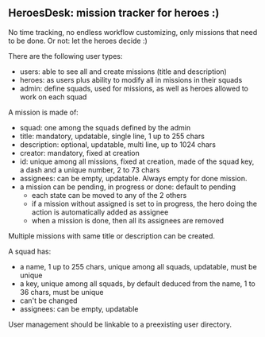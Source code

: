 ## HeroesDesk: mission tracker for heroes :)

No time tracking, no endless workflow customizing, only missions that need to be done. Or not: let the heroes decide :)

There are the following user types:

- users: able to see all and create missions (title and description)
- heroes: as users plus ability to modify all in missions in their squads
- admin: define squads, used for missions, as well as heroes allowed to work on each squad

A mission is made of:

- squad: one among the squads defined by the admin
- title: mandatory, updatable, single line, 1 up to 255 chars
- description: optional, updatable, multi line, up to 1024 chars
- creator: mandatory, fixed at creation
- id: unique among all missions, fixed at creation, made of the squad key, a dash and a unique number, 2 to 73 chars
- assignees: can be empty, updatable. Always empty for done mission.
- a mission can be pending, in progress or done: default to pending
    - each state can be moved to any of the 2 others
    - if a mission without assigned is set to in progress, the hero doing the action is automatically added as assignee
    - when a mission is done, then all its assignees are removed

Multiple missions with same title or description can be created.

A squad has:
- a name, 1 up to 255 chars, unique among all squads, updatable, must be unique
- a key, unique among all squads, by default deduced from the name, 1 to 36 chars, must be unique
- can't be changed
- assignees: can be empty, updatable

User management should be linkable to a preexisting user directory.